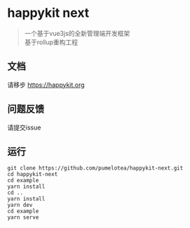 # happykit next

> 一个基于vue3js的全新管理端开发框架  
> 基于rollup重构工程

## 文档
请移步 https://happykit.org

## 问题反馈
请提交issue

## 运行
```shell
git clone https://github.com/pumelotea/happykit-next.git
cd happykit-next
cd example
yarn install
cd ..
yarn install
yarn dev
cd example
yarn serve
```
